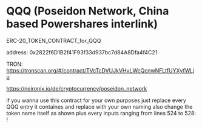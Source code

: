 # QQQ (Poseidon Network, China based Powershares interlink)
ERC-20_TOKEN_CONTRACT_for_QQQ

address: 0x2822f6D1B2f41F93f33d937bc7d84A8Dfa4f4C21

TRON: https://tronscan.org/#/contract/TVcTcDVUJkVHvLWcQcnwNFLtfUYXyfWLju

https://neironix.io/de/cryptocurrency/poseidon_network

if you wanna use this contract for your own purposes just replace every QQQ entry it containes and replace with your own naming
also change the token name itself as shown plus every inputs ranging from lines 524 to 528: !
